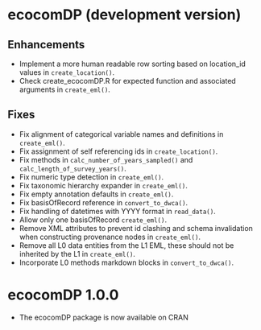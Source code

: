 # ecocomDP (development version)

## Enhancements
* Implement a more human readable row sorting based on location_id values in `create_location()`.
* Check create_ecocomDP.R for expected function and associated arguments in `create_eml()`.

## Fixes
* Fix alignment of categorical variable names and definitions in `create_eml()`.
* Fix assignment of self referencing ids in `create_location()`.
* Fix methods in `calc_number_of_years_sampled()` and `calc_length_of_survey_years()`.
* Fix numeric type detection in `create_eml()`.
* Fix taxonomic hierarchy expander in `create_eml()`.
* Fix empty annotation defaults in `create_eml()`.
* Fix basisOfRecord reference in `convert_to_dwca()`.
* Fix handling of datetimes with YYYY format in `read_data()`.
* Allow only one basisOfRecord `create_eml()`.
* Remove XML attributes to prevent id clashing and schema invalidation when constructing provenance nodes in `create_eml()`.
* Remove all L0 data entities from the L1 EML, these should not be inherited by the L1 in `create_eml()`.
* Incorporate L0 methods markdown blocks in `convert_to_dwca()`.

# ecocomDP 1.0.0

* The ecocomDP package is now available on CRAN